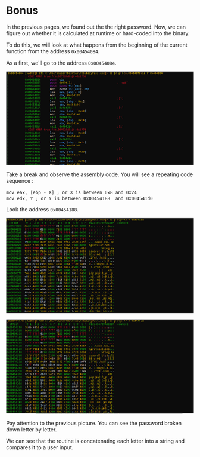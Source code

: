 # Bonus

In the previous pages, we found out the the right password.
Now, we can figure out whether it is calculated at runtime or
hard-coded into the binary.

To do this, we will look at what happens from the
beginning of the current function from the
address `0x00454084`.

As a first, we'll go to the address `0x00454084`.

![bonus-01](./img/bonus-01.png)

Take a break and observe the assembly code.
You will see a repeating code sequence :

```assembly
mov eax, [ebp - X] ; or X is between 0x8 and 0x24
mov edx, Y ; or Y is between 0x00454188  and 0x004541d0
```


Look the address `0x00454188`.

![bonus-02](./img/bonus-02.png)

![bonus-03](./img/bonus-03.png)

Pay attention to the previous picture. You can see the password
broken down letter by letter.

We can see that the routine is concatenating each letter into a string and compares
it to a user input.
